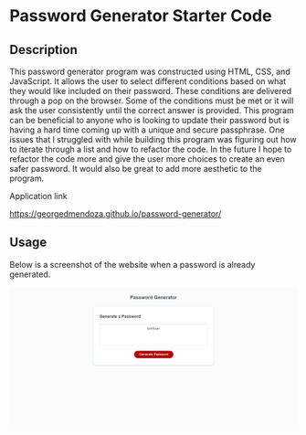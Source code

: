 # Password Generator Starter Code

## Description
This password generator program was constructed using HTML, CSS, and JavaScript. It allows the user to select different conditions based on what they would like included on their password. These conditions are delivered through a pop on the browser. Some of the conditions must be met or it will ask the user consistently until the correct answer is provided. This program can be beneficial to anyone who is looking to update their password but is having a hard time coming up with a unique and secure passphrase. One issues that I struggled with while building this program was figuring out how to iterate through a list and how to refactor the code. In the future I hope to refactor the code more and give the user more choices to create an even safer password. It would also be great to add more aesthetic to the program.

Application link

https://georgedmendoza.github.io/password-generator/

## Usage 

Below is a screenshot of the website when a password is already generated.

![video](Develop/assets/images/password-gen-screenshot.png)